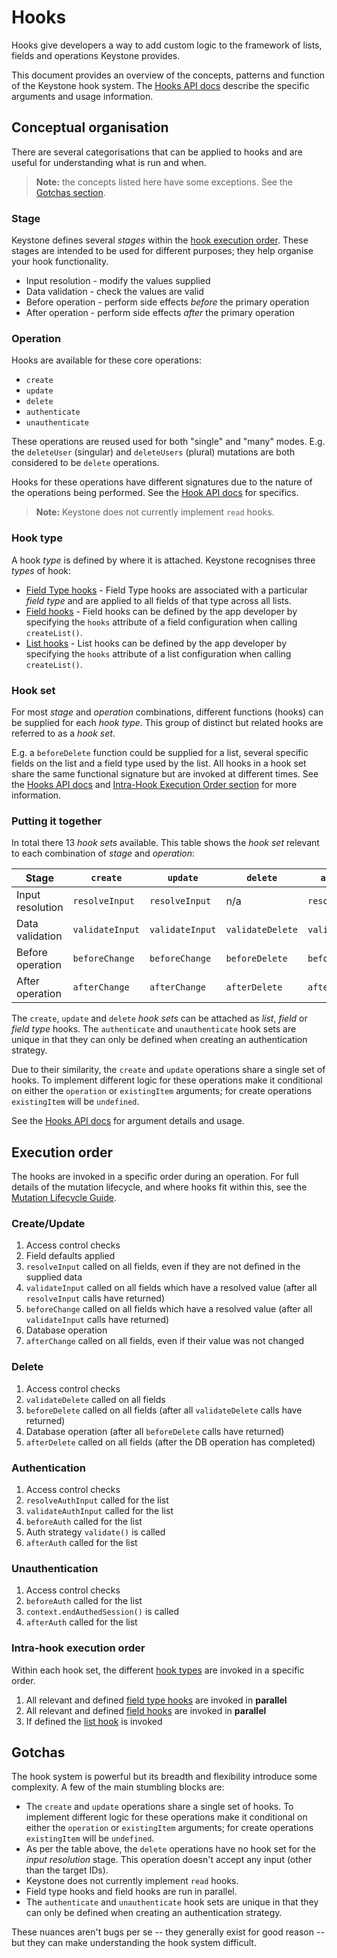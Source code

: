 <!--[meta]
section: guides
title: Hooks
[meta]-->

# Hooks

Hooks give developers a way to add custom logic to the framework of lists, fields and operations Keystone provides.

This document provides an overview of the concepts, patterns and function of the Keystone hook system.
The [Hooks API docs](/docs/api/hooks.md) describe the specific arguments and usage information.

## Conceptual organisation

There are several categorisations that can be applied to hooks and are useful for understanding what is run and when.

> **Note:** the concepts listed here have some exceptions.
> See the [Gotchas section](#gotchas).

### Stage

Keystone defines several _stages_ within the [hook execution order](#intra-hook-execution-order).
These stages are intended to be used for different purposes; they help organise your hook functionality.

- Input resolution - modify the values supplied
- Data validation - check the values are valid
- Before operation - perform side effects _before_ the primary operation
- After operation - perform side effects _after_ the primary operation

### Operation

Hooks are available for these core operations:

- `create`
- `update`
- `delete`
- `authenticate`
- `unauthenticate`

These operations are reused used for both "single" and "many" modes.
E.g. the `deleteUser` (singular) and `deleteUsers` (plural) mutations are both considered to be `delete` operations.

Hooks for these operations have different signatures due to the nature of the operations being performed.
See the [Hook API docs](/docs/api/hooks.md) for specifics.

> **Note:** Keystone does not currently implement `read` hooks.

### Hook type

A hook _type_ is defined by where it is attached.
Keystone recognises three _types_ of hook:

- [Field Type hooks](/docs/api/hooks.md#field-type-hooks) -
  Field Type hooks are associated with a particular _field type_ and are applied to all fields of that type across all lists.
- [Field hooks](/docs/api/hooks.md#field-hooks) -
  Field hooks can be defined by the app developer by specifying the `hooks` attribute of a field configuration when calling `createList()`.
- [List hooks](/docs/api/hooks.md#list-hooks) -
  List hooks can be defined by the app developer by specifying the `hooks` attribute of a list configuration when calling `createList()`.

### Hook set

For most _stage_ and _operation_ combinations, different functions (hooks) can be supplied for each _hook type_.
This group of distinct but related hooks are referred to as a _hook set_.

E.g. a `beforeDelete` function could be supplied for a list, several specific fields on the list and a field type used by the list.
All hooks in a hook set share the same functional signature but are invoked at different times.
See the [Hooks API docs](/docs/api/hooks.md) and [Intra-Hook Execution Order section](#intra-hook-execution-order) for more information.

### Putting it together

In total there 13 _hook sets_ available.
This table shows the _hook set_ relevant to each combination of _stage_ and _operation_:

| Stage            | `create`        | `update`        | `delete`         | `authenticate`      | `unauthenticate` |
| ---------------- | --------------- | --------------- | ---------------- | ------------------- | ---------------- |
| Input resolution | `resolveInput`  | `resolveInput`  | n/a              | `resolveAuthInput`  |                  |
| Data validation  | `validateInput` | `validateInput` | `validateDelete` | `validateAuthInput` |                  |
| Before operation | `beforeChange`  | `beforeChange`  | `beforeDelete`   | `beforeAuth`        | `beforeUnauth`   |
| After operation  | `afterChange`   | `afterChange`   | `afterDelete`    | `afterAuth`         | `afterUnauth`    |

The `create`, `update` and `delete` _hook sets_ can be attached as _list_, _field_ or _field type_ hooks.
The `authenticate` and `unauthenticate` hook sets are unique in that they can only be defined when creating an authentication strategy.

Due to their similarity, the `create` and `update` operations share a single set of hooks.
To implement different logic for these operations make it conditional on either the `operation` or `existingItem` arguments;
for create operations `existingItem` will be `undefined`.

See the [Hooks API docs](/docs/api/hooks.md) for argument details and usage.

## Execution order

The hooks are invoked in a specific order during an operation.
For full details of the mutation lifecycle, and where hooks fit within this, see the [Mutation Lifecycle Guide](/docs/guides/mutation-lifecycle.md).

### Create/Update

1. Access control checks
2. Field defaults applied
3. `resolveInput` called on all fields, even if they are not defined in the supplied data
4. `validateInput` called on all fields which have a resolved value (after all `resolveInput` calls have returned)
5. `beforeChange` called on all fields which have a resolved value (after all `validateInput` calls have returned)
6. Database operation
7. `afterChange` called on all fields, even if their value was not changed

### Delete

1. Access control checks
2. `validateDelete` called on all fields
3. `beforeDelete` called on all fields (after all `validateDelete` calls have returned)
4. Database operation (after all `beforeDelete` calls have returned)
5. `afterDelete` called on all fields (after the DB operation has completed)

### Authentication

1. Access control checks
2. `resolveAuthInput` called for the list
3. `validateAuthInput` called for the list
4. `beforeAuth` called for the list
5. Auth strategy `validate()` is called
6. `afterAuth` called for the list

### Unauthentication

1. Access control checks
2. `beforeAuth` called for the list
3. `context.endAuthedSession()` is called
4. `afterAuth` called for the list

### Intra-hook execution order

Within each hook set, the different [hook types](#hook-type) are invoked in a specific order.

1. All relevant and defined [field type hooks](/docs/api/hooks.md#field-type-hooks) are invoked in **parallel**
2. All relevant and defined [field hooks](/docs/api/hooks.md#field-hooks) are invoked in **parallel**
3. If defined the [list hook](/docs/api/hooks.md#list-hooks) is invoked

## Gotchas

The hook system is powerful but its breadth and flexibility introduce some complexity.
A few of the main stumbling blocks are:

- The `create` and `update` operations share a single set of hooks.
  To implement different logic for these operations make it conditional on either the `operation` or `existingItem` arguments;
  for create operations `existingItem` will be `undefined`.
- As per the table above, the `delete` operations have no hook set for the _input resolution_ stage.
  This operation doesn't accept any input (other than the target IDs).
- Keystone does not currently implement `read` hooks.
- Field type hooks and field hooks are run in parallel.
- The `authenticate` and `unauthenticate` hook sets are unique in that they can only be defined when creating an authentication strategy.

These nuances aren't bugs per se -- they generally exist for good reason --
but they can make understanding the hook system difficult.

<!-- TODO: ## Error Handling -->
